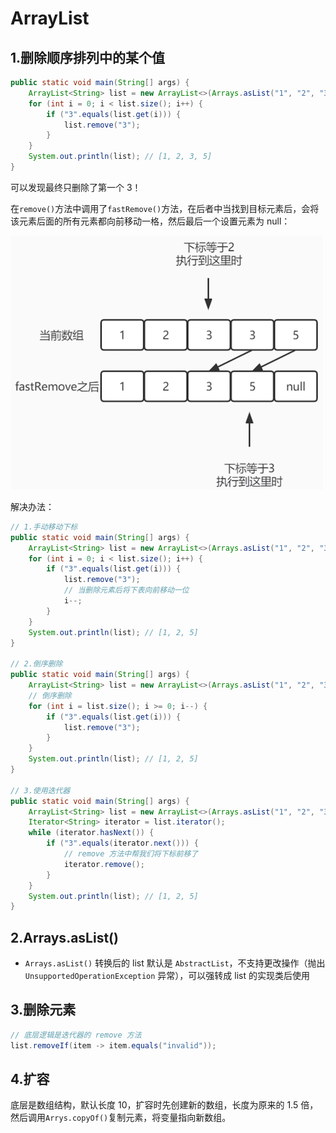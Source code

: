 # ArrayList

## 1.删除顺序排列中的某个值

```java
public static void main(String[] args) {
    ArrayList<String> list = new ArrayList<>(Arrays.asList("1", "2", "3", "3", "5"));
    for (int i = 0; i < list.size(); i++) {
        if ("3".equals(list.get(i))) {
            list.remove("3");
        }
    }
    System.out.println(list); // [1, 2, 3, 5]
}
```

可以发现最终只删除了第一个 3！

在`remove()`方法中调用了`fastRemove()`方法，在后者中当找到目标元素后，会将该元素后面的所有元素都向前移动一格，然后最后一个设置元素为 null：

<img src="https://raw.githubusercontent.com/Famezyy/picture/master/notePictureBed/image-20220527135655279-82293c10ed8a6b69d46320003a1921e8-565459.png" alt="image-20220527135655279" style="zoom:50%;" />

解决办法：

```java
// 1.手动移动下标
public static void main(String[] args) {
    ArrayList<String> list = new ArrayList<>(Arrays.asList("1", "2", "3", "3", "5"));
    for (int i = 0; i < list.size(); i++) {
        if ("3".equals(list.get(i))) {
            list.remove("3");
            // 当删除元素后将下表向前移动一位
            i--;
        }
    }
    System.out.println(list); // [1, 2, 5]
}

// 2.倒序删除
public static void main(String[] args) {
    ArrayList<String> list = new ArrayList<>(Arrays.asList("1", "2", "3", "3", "5"));
    // 倒序删除
    for (int i = list.size(); i >= 0; i--) {
        if ("3".equals(list.get(i))) {
            list.remove("3");
        }
    }
    System.out.println(list); // [1, 2, 5]
}

// 3.使用迭代器
public static void main(String[] args) {
    ArrayList<String> list = new ArrayList<>(Arrays.asList("1", "2", "3", "3", "5"));
    Iterator<String> iterator = list.iterator();
    while (iterator.hasNext()) {
        if ("3".equals(iterator.next())) {
            // remove 方法中帮我们将下标前移了
            iterator.remove();
        }
    }
    System.out.println(list); // [1, 2, 5]
}
```

## 2.Arrays.asList()

- `Arrays.asList()` 转换后的 list 默认是 `AbstractList`，不支持更改操作（抛出 `UnsupportedOperationException` 异常），可以强转成 list 的实现类后使用

## 3.删除元素

```java
// 底层逻辑是迭代器的 remove 方法
list.removeIf(item -> item.equals("invalid"));
```

## 4.扩容

底层是数组结构，默认长度 10，扩容时先创建新的数组，长度为原来的 1.5 倍，然后调用`Arrys.copyOf()`复制元素，将变量指向新数组。
